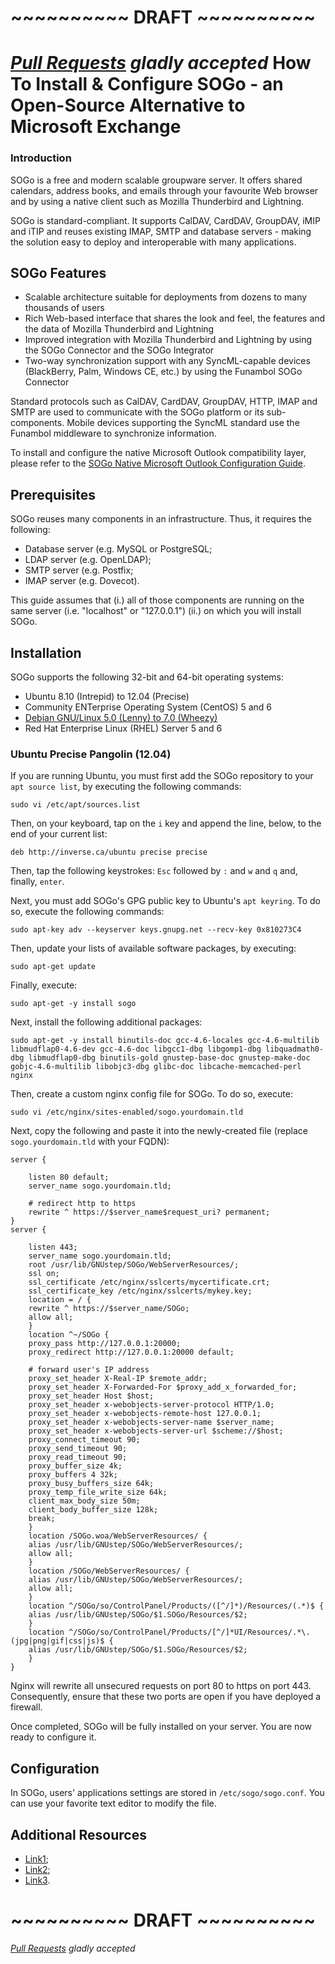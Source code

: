 # ~~~~~~~~~~ DRAFT ~~~~~~~~~~
*[Pull Requests](https://github.com/vDevices/sogo/pulls) gladly accepted* 
How To Install & Configure SOGo - an Open-Source Alternative to Microsoft Exchange
=====

### Introduction

SOGo is a free and modern scalable groupware server. It offers shared calendars, address books, and emails through your favourite Web browser and by using a native client such as Mozilla Thunderbird and Lightning.

SOGo is standard-compliant. It supports CalDAV, CardDAV, GroupDAV, iMIP and iTIP and reuses existing IMAP, SMTP and database servers - making the solution easy to deploy and interoperable with many applications.

## SOGo Features

* Scalable architecture suitable for deployments from dozens to many thousands of users
* Rich Web-based interface that shares the look and feel, the features and the data of Mozilla 
Thunderbird and Lightning
* Improved integration with Mozilla Thunderbird and Lightning by using the SOGo Connector and the SOGo Integrator
* Two-way synchronization support with any SyncML-capable devices (BlackBerry, Palm, Windows CE, etc.) by using the Funambol SOGo Connector

Standard protocols such as CalDAV, CardDAV, GroupDAV, HTTP, IMAP and SMTP are used to communicate with the SOGo platform or its sub-components. Mobile devices supporting the SyncML standard use the Funambol middleware to synchronize information.

To install and configure the native Microsoft Outlook compatibility layer, please refer to the [SOGo Native Microsoft Outlook Configuration Guide]().

## Prerequisites

SOGo reuses many components in an infrastructure. Thus, it requires the following:

* Database server (e.g. MySQL or PostgreSQL;
* LDAP server (e.g. OpenLDAP);
* SMTP server (e.g. Postfix;
* IMAP server (e.g. Dovecot).

This guide  assumes that (i.) all of those components are running on the same server (i.e. "localhost" or "127.0.0.1") (ii.) on which you will install SOGo.

## Installation

SOGo supports the following 32-bit and 64-bit operating systems:

* Ubuntu 8.10 (Intrepid) to 12.04 (Precise)
* Community ENTerprise Operating System (CentOS) 5 and 6
* [Debian GNU/Linux 5.0 (Lenny) to 7.0 (Wheezy)](http://www.sogo.nu/english/nc/support/faq/article/how-to-install-sogo-on-debian-2.html)
* Red Hat Enterprise Linux (RHEL) Server 5 and 6

### Ubuntu Precise Pangolin (12.04)

If you are running Ubuntu, you must first add the SOGo repository to your `apt source list`, by executing the following commands:

	sudo vi /etc/apt/sources.list

Then, on your keyboard, tap on the `i` key and append the line, below, to the end of your current list:

	deb http://inverse.ca/ubuntu precise precise

Then, tap the following keystrokes: `Esc` followed by `:` and `w` and `q` and, finally, `enter`.

Next, you must add SOGo's GPG public key to Ubuntu's `apt keyring`. To do so, execute the following commands:

	sudo apt-key adv --keyserver keys.gnupg.net --recv-key 0x810273C4

Then, update your lists of available software packages, by executing:

	sudo apt-get update 

Finally, execute:

	sudo apt-get -y install sogo

Next, install the following additional packages:

	sudo apt-get -y install binutils-doc gcc-4.6-locales gcc-4.6-multilib libmudflap0-4.6-dev gcc-4.6-doc libgcc1-dbg libgomp1-dbg libquadmath0-dbg libmudflap0-dbg binutils-gold gnustep-base-doc gnustep-make-doc gobjc-4.6-multilib libobjc3-dbg glibc-doc libcache-memcached-perl nginx

Then, create a custom nginx config file for SOGo. To do so, execute:

	sudo vi /etc/nginx/sites-enabled/sogo.yourdomain.tld

Next, copy the following and paste it into the newly-created file (replace `sogo.yourdomain.tld` with your FQDN):

	server {

		listen 80 default;
		server_name sogo.yourdomain.tld;

		# redirect http to https
		rewrite ^ https://$server_name$request_uri? permanent; 
	}
	server {

		listen 443;
		server_name sogo.yourdomain.tld; 
		root /usr/lib/GNUstep/SOGo/WebServerResources/; 
		ssl on;
		ssl_certificate /etc/nginx/sslcerts/mycertificate.crt;
		ssl_certificate_key /etc/nginx/sslcerts/mykey.key;
		location = / {
		rewrite ^ https://$server_name/SOGo; 
		allow all; 
		}
		location ^~/SOGo {
		proxy_pass http://127.0.0.1:20000; 
		proxy_redirect http://127.0.0.1:20000 default; 

		# forward user's IP address 
		proxy_set_header X-Real-IP $remote_addr; 
		proxy_set_header X-Forwarded-For $proxy_add_x_forwarded_for; 
		proxy_set_header Host $host; 
		proxy_set_header x-webobjects-server-protocol HTTP/1.0; 
		proxy_set_header x-webobjects-remote-host 127.0.0.1; 
		proxy_set_header x-webobjects-server-name $server_name; 
		proxy_set_header x-webobjects-server-url $scheme://$host; 
		proxy_connect_timeout 90;
		proxy_send_timeout 90;
		proxy_read_timeout 90;
		proxy_buffer_size 4k;
		proxy_buffers 4 32k;
		proxy_busy_buffers_size 64k;
		proxy_temp_file_write_size 64k;
		client_max_body_size 50m;
		client_body_buffer_size 128k;
		break;
		}
		location /SOGo.woa/WebServerResources/ {
		alias /usr/lib/GNUstep/SOGo/WebServerResources/;
		allow all;
		}
		location /SOGo/WebServerResources/ {
		alias /usr/lib/GNUstep/SOGo/WebServerResources/; 
		allow all; 
		}
		location ^/SOGo/so/ControlPanel/Products/([^/]*)/Resources/(.*)$ {
		alias /usr/lib/GNUstep/SOGo/$1.SOGo/Resources/$2; 
		}
		location ^/SOGo/so/ControlPanel/Products/[^/]*UI/Resources/.*\.(jpg|png|gif|css|js)$ {
		alias /usr/lib/GNUstep/SOGo/$1.SOGo/Resources/$2; 
		}
	}

Nginx will rewrite all unsecured requests on port 80 to https on port 443. Consequently, ensure that these two ports are open if you have deployed a firewall.

Once completed, SOGo will be fully installed on your server. You are now ready to configure it.

## Configuration

In SOGo, users' applications settings are stored in `/etc/sogo/sogo.conf`. You can use your favorite text editor to modify the file.

## Additional Resources

* [Link1]();
* [Link2]();
* [Link3]().

# ~~~~~~~~~~ DRAFT ~~~~~~~~~~
*[Pull Requests](https://github.com/vDevices/sogo/pulls) gladly accepted* 
